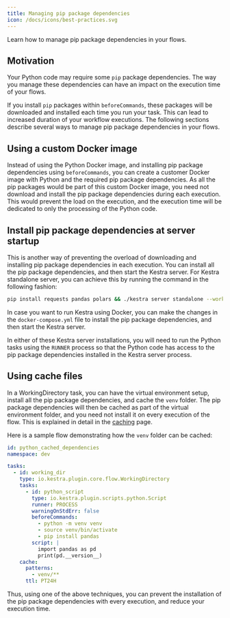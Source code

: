 ```yaml
---
title: Managing pip package dependencies
icon: /docs/icons/best-practices.svg
---
```


Learn how to manage pip package dependencies in your flows.

## Motivation

Your Python code may require some `pip` package dependencies. The way you manage these dependencies can have an impact on the execution time of your flows.

If you install `pip` packages within `beforeCommands`, these packages will be downloaded and installed each time you run your task. This can lead to increased duration of your workflow executions. The following sections describe several ways to manage pip package dependencies in your flows.

## Using a custom Docker image

Instead of using the Python Docker image, and installing pip package dependencies using `beforeCommands`, you can create a customer Docker image with Python and the required pip package dependencies. As all the pip packages would be part of this custom Docker image, you need not download and install the pip package dependencies during each execution. This would prevent the load on the execution, and the execution time will be dedicated to only the processing of the Python code.

## Install pip package dependencies at server startup

This is another way of preventing the overload of downloading and installing pip package dependencies in each execution. You can install all the pip package dependencies, and then start the Kestra server. For Kestra standalone server, you can achieve this by running the command in the following fashion:

```bash
pip install requests pandas polars && ./kestra server standalone --worker-thread=16
```

In case you want to run Kestra using Docker, you can make the changes in the `docker-compose.yml` file to install the pip package dependencies, and then start the Kestra server.

In either of these Kestra server installations, you will need to run the Python tasks using the `RUNNER` process so that the Python code has access to the pip package dependencies installed in the Kestra server process.

## Using cache files

In a WorkingDirectory task, you can have the virtual environment setup, install all the pip package dependencies, and cache the `venv` folder. The pip package dependencies will then be cached as part of the virtual environment folder, and you need not install it on every execution of the flow. This is explained in detail in the [caching](/docs/developer-guide/caching) page.

Here is a sample flow demonstrating how the `venv` folder can be cached:

```yaml
id: python_cached_dependencies
namespace: dev

tasks:
  - id: working_dir
    type: io.kestra.plugin.core.flow.WorkingDirectory
    tasks:
      - id: python_script
        type: io.kestra.plugin.scripts.python.Script
        runner: PROCESS
        warningOnStdErr: false
        beforeCommands:
          - python -m venv venv
          - source venv/bin/activate
          - pip install pandas
        script: |
          import pandas as pd
          print(pd.__version__)
    cache:
      patterns:
        - venv/**
      ttl: PT24H
```

Thus, using one of the above techniques, you can prevent the installation of the pip package dependencies with every execution, and reduce your execution time.

